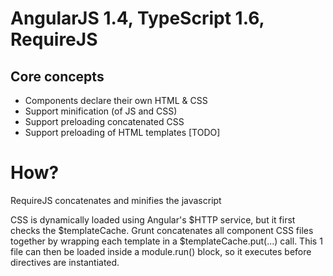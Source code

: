 # AngularJS 1.4, TypeScript 1.6, RequireJS

## Core concepts
- Components declare their own HTML & CSS
- Support minification (of JS and CSS)
- Support preloading concatenated CSS
- Support preloading of HTML templates [TODO]

# How?

RequireJS concatenates and minifies the javascript

CSS is dynamically loaded using Angular's $HTTP service, but it first checks the $templateCache. Grunt concatenates all component CSS files together by wrapping each template in a $templateCache.put(...) call.  This 1 file can then be loaded inside a module.run() block, so it executes before directives are instantiated.  